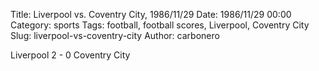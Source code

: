 Title: Liverpool vs. Coventry City, 1986/11/29
Date: 1986/11/29 00:00
Category: sports
Tags: football, football scores, Liverpool, Coventry City
Slug: liverpool-vs-coventry-city
Author: carbonero


Liverpool 2 - 0 Coventry City
